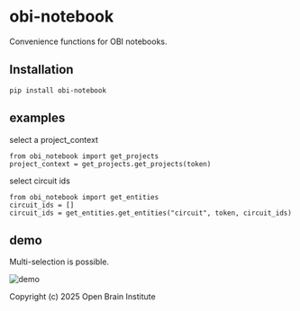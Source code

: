 # obi-notebook

Convenience functions for OBI notebooks.

## Installation

```
pip install obi-notebook
```

## examples


select a project_context
```
from obi_notebook import get_projects
project_context = get_projects.get_projects(token)
```

select circuit ids
```
from obi_notebook import get_entities
circuit_ids = []
circuit_ids = get_entities.get_entities("circuit", token, circuit_ids)
```

## demo

Multi-selection is possible.

![demo](./demo.gif)

Copyright (c) 2025 Open Brain Institute
